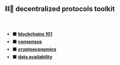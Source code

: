 ## ⛓🧱 decentralized protocols toolkit

<br>


* ⬛️ **[blockchains 101](blockchains)**
* ⬛️ **[consensus](consensus)**
* ⬛️ **[cryptoeconomics](cryptoeconomics)**
* ⬛️ **[data availability](data_availability)**

